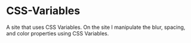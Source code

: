 # CSS-Variables

A site that uses CSS Variables.  On the site I manipulate the blur, spacing, and color properties using CSS Variables.
